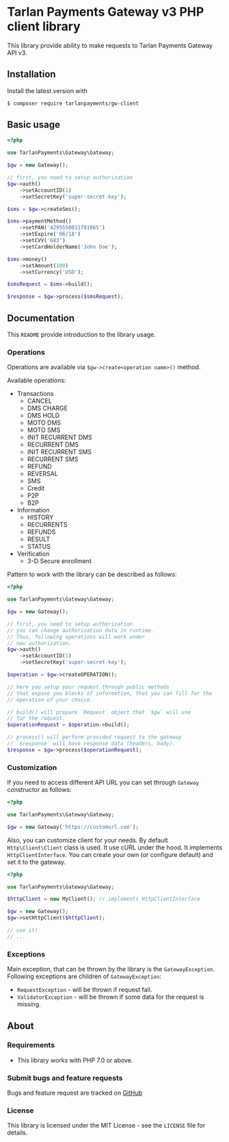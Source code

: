 # Tarlan Payments Gateway v3 PHP client library

This library provide ability to make requests to Tarlan Payments Gateway API v3.

## Installation

Install the latest version with

```bash
$ composer require tarlanpayments/gw-client
```

## Basic usage

```php
<?php

use TarlanPayments\Gateway\Gateway;

$gw = new Gateway();

// first, you need to setup authorization
$gw->auth()
    ->setAccountID(1)
    ->setSecretKey('super-secret-key');

$sms = $gw->createSms();

$sms->paymentMethod()
    ->setPAN('4295550031781065')
    ->setExpire('06/18')
    ->setCVV('683')
    ->setCardHolderName('John Doe');

$sms->money()
    ->setAmount(100)
    ->setCurrency('USD');

$smsRequest = $sms->build();

$response = $gw->process($smsRequest);

```

## Documentation

This `README` provide introduction to the library usage.

### Operations

Operations are available via `$gw->create<operation name>()` method.

Available operations:
- Transactions
  - CANCEL
  - DMS CHARGE
  - DMS HOLD
  - MOTO DMS
  - MOTO SMS
  - INIT RECURRENT DMS
  - RECURRENT DMS
  - INIT RECURRENT SMS
  - RECURRENT SMS
  - REFUND
  - REVERSAL
  - SMS
  - Credit
  - P2P
  - B2P
- Information
  - HISTORY
  - RECURRENTS
  - REFUNDS
  - RESULT
  - STATUS
- Verification
  - 3-D Secure enrollment

Pattern to work with the library can be described as follows:

```php
<?php

use TarlanPayments\Gateway\Gateway;

$gw = new Gateway();

// first, you need to setup authorization.
// you can change authorization data in runtime.
// Thus, following operations will work under
// new authorization.
$gw->auth()
    ->setAccountID(1)
    ->setSecretKey('super-secret-key');

$operation = $gw->createOPERATION();

// here you setup your request through public methods
// that expose you blocks of information, that you can fill for the
// operation of your choice.

// build() will prepare `Request` object that `$gw` will use
// for the request.
$operationRequest = $operation->build();

// process() will perform provided request to the gateway
// `$response` will have response data (headers, body).
$response = $gw->process($operationRequest);

```

### Customization

If you need to access different API URL you can set through `Gateway` constructor as follows:

```php
<?php

use TarlanPayments\Gateway\Gateway;

$gw = new Gateway('https://customurl.com');

```

Also, you can customize client for your needs. By default `Http\Client\Client` class is used. It use cURL under the hood. It implements `HttpClientInterface`. You can create your own (or configure default) and set it to the gateway.

```php
<?php

use TarlanPayments\Gateway\Gateway;

$httpClient = new MyClient(); // implements HttpClientInterface

$gw = new Gateway();
$gw->setHttpClient($httpClient);

// use it!
// ...

```

### Exceptions

Main exception, that can be thrown by the library is the `GatewayException`. Following exceptions are children of `GatewayException`:

- `RequestException` - will be thrown if request fail.
- `ValidatorException` - will be thrown if some data for the request is missing.

## About

### Requirements

- This library works with PHP 7.0 or above.

### Submit bugs and feature requests

Bugs and feature request are tracked on [GitHub](https://github.com/TarlanPayments/gw-php-client/issues)

### License

This library is licensed under the MIT License - see the `LICENSE` file for details.
